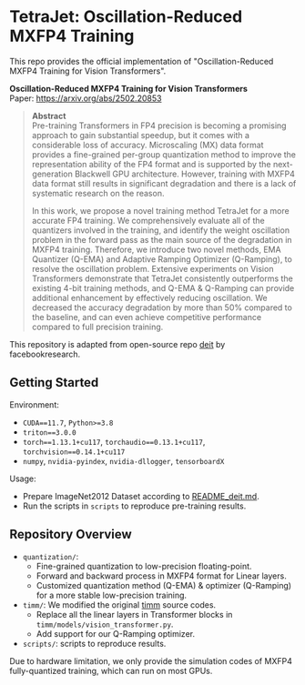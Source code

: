 # TetraJet: Oscillation-Reduced MXFP4 Training

This repo provides the official implementation of "Oscillation-Reduced MXFP4 Training for Vision Transformers".

**Oscillation-Reduced MXFP4 Training for Vision Transformers**  
Paper: https://arxiv.org/abs/2502.20853

> **Abstract**  
> Pre-training Transformers in FP4 precision is becoming a promising approach to gain substantial speedup, but it comes with a considerable loss of accuracy. Microscaling (MX) data format provides a fine-grained per-group quantization method to improve the representation ability of the FP4 format and is supported by the next-generation Blackwell GPU architecture. However, training with MXFP4 data format still results in significant degradation and there is a lack of systematic research on the reason.
>
> In this work, we propose a novel training method TetraJet for a more accurate FP4 training. We comprehensively evaluate all of the quantizers involved in the training, and identify the weight oscillation problem in the forward pass as the main source of the degradation in MXFP4 training. Therefore, we introduce two novel methods, EMA Quantizer (Q-EMA) and Adaptive Ramping Optimizer (Q-Ramping), to resolve the oscillation problem. Extensive experiments on Vision Transformers demonstrate that TetraJet consistently outperforms the existing 4-bit training methods, and Q-EMA & Q-Ramping can provide additional enhancement by effectively reducing oscillation. We decreased the accuracy degradation by more than 50% compared to the baseline, and can even achieve competitive performance compared to full precision training.

This repository is adapted from open-source repo [deit](https://github.com/facebookresearch/deit) by facebookresearch. 

## Getting Started

Environment:

- `CUDA==11.7`, `Python>=3.8`
- `triton==3.0.0`
- `torch==1.13.1+cu117`, `torchaudio==0.13.1+cu117`, `torchvision==0.14.1+cu117`
- `numpy`, `nvidia-pyindex`, `nvidia-dllogger`, `tensorboardX`

Usage: 

- Prepare ImageNet2012 Dataset according to [README_deit.md](https://github.com/facebookresearch/deit/blob/main/README_deit.md#data-preparation).
- Run the scripts in `scripts` to reproduce pre-training results.

## Repository Overview

- `quantization/`: 
  - Fine-grained quantization to low-precision floating-point.
  - Forward and backward process in MXFP4 format for Linear layers.
  - Customized quantization method (Q-EMA) & optimizer (Q-Ramping) for a more stable low-precision training.
- `timm/`: We modified the original [timm](https://github.com/huggingface/pytorch-image-models) source codes. 
  - Replace all the linear layers in Transformer blocks in `timm/models/vision_transformer.py`.
  - Add support for our Q-Ramping optimizer.
- `scripts/`: scripts to reproduce results.

Due to hardware limitation, we only provide the simulation codes of MXFP4 fully-quantized training, which can run on most GPUs. 
